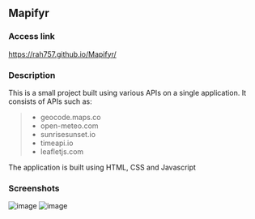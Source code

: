 ## Mapifyr 
### Access link
https://rah757.github.io/Mapifyr/
### Description
This is a small project built using various APIs on a single application. 
It consists of APIs such as:
>- geocode.maps.co
>- open-meteo.com
>- sunrisesunset.io
>- timeapi.io
>- leafletjs.com

The application is built using HTML, CSS and Javascript

### Screenshots
![image](https://github.com/rah757/js-project-using-apis/assets/69799424/15a0fe0e-e50d-458f-9192-57899e01cf2b)
![image](https://github.com/rah757/js-project-using-apis/assets/69799424/2214d531-f944-4090-903a-0c1661bcd7e8)

